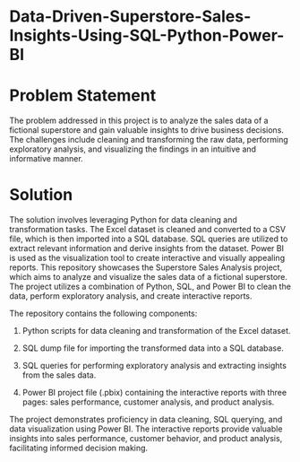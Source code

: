 # Data-Driven-Superstore-Sales-Insights-Using-SQL-Python-Power-BI

# Problem Statement

The problem addressed in this project is to analyze the sales data of a fictional superstore and gain valuable insights to drive business decisions. The challenges include cleaning and transforming the raw data, performing exploratory analysis, and visualizing the findings in an intuitive and informative manner.

# Solution

The solution involves leveraging Python for data cleaning and transformation tasks. The Excel dataset is cleaned and converted to a CSV file, which is then imported into a SQL database. SQL queries are utilized to extract relevant information and derive insights from the dataset. Power BI is used as the visualization tool to create interactive and visually appealing reports. This repository showcases the Superstore Sales Analysis project, which aims to analyze and visualize the sales data of a fictional superstore. The project utilizes a combination of Python, SQL, and Power BI to clean the data, perform exploratory analysis, and create interactive reports.


The repository contains the following components:

1. Python scripts for data cleaning and transformation of the Excel dataset.

2. SQL dump file for importing the transformed data into a SQL database.

3. SQL queries for performing exploratory analysis and extracting insights from the sales data.

4. Power BI project file (.pbix) containing the interactive reports with three pages: sales performance, customer analysis, and product analysis.


The project demonstrates proficiency in data cleaning, SQL querying, and data visualization using Power BI. The interactive reports provide valuable insights into sales performance, customer behavior, and product analysis, facilitating informed decision making.
